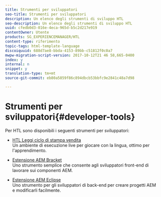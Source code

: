 ```yaml
---
title: Strumenti per sviluppatori
seo-title: Strumenti per sviluppatori
description: Un elenco degli strumenti di sviluppo HTL
seo-description: Un elenco degli strumenti di sviluppo HTL
uuid: cfedb0d3-016e-4eca-965d-b5c2d217e919
contentOwner: Utente
products: SG_EXPERIENCEMANAGER/HTL
content-type: riferimento
topic-tags: html-template-language
discoiquuid: 688d7ae8-bbda-4153-89bb-c51812f0c0a7
mwpw-migration-script-version: 2017-10-12T21 46 58,665-0400
index: y
internal: n
snippet: y
translation-type: tm+mt
source-git-commit: eb80a5859f86c894dbcb53bbfc9e2841c48a7d98

---
```



# Strumenti per sviluppatori{#developer-tools}

Per HTL sono disponibili i seguenti strumenti per sviluppatori:

* [HTL Leggi ciclo di stampa vendita](https://github.com/Adobe-Marketing-Cloud/aem-htl-repl)\
   Un ambiente di esecuzione live per giocare con la lingua, ottimo per l'apprendimento.

* [Estensione AEM Bracket](https://helpx.adobe.com/experience-manager/6-4/sites/developing/using/aem-brackets.html)\
   Uno strumento semplice che consente agli sviluppatori front-end di lavorare sui componenti AEM.

* [Estensione AEM Eclipse](https://helpx.adobe.com/experience-manager/6-4/sites/developing/using/aem-eclipse.html)\
   Uno strumento per gli sviluppatori di back-end per creare progetti AEM e modificarli facilmente.

